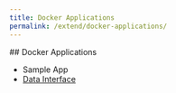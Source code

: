 ```yaml
---
title: Docker Applications
permalink: /extend/docker-applications/
---
```


## Docker Applications

 - Sample App
 - [Data Interface](/extend/docker-applications/data-interface/)
